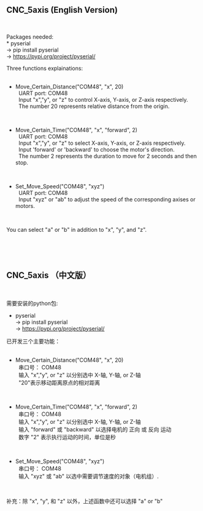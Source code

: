 ## CNC_5axis (English Version)
<br>

Packages needed:
<br>* pyserial
  <br>-> pip install pyserial
  <br>-> https://pypi.org/project/pyserial/

Three functions explainations: <br>
<br>

* Move_Certain_Distance("COM48", "x", 20) 
<br>&nbsp; UART port: COM48 
<br>&nbsp; Input "x","y", or "z" to control X-axis, Y-axis, or Z-axis respectively. 
<br>&nbsp; The number 20 represents relative distance from the origin.
<br>

* Move_Certain_Time("COM48", "x", "forward", 2) 
<br>&nbsp; UART port: COM48 
<br>&nbsp; Input "x","y", or "z" to select X-axis, Y-axis, or Z-axis respectively. 
<br>&nbsp; Input 'forward' or 'backward' to choose the motor's direction. 
<br>&nbsp; The number 2 represents the duration to move for 2 seconds and then stop. 
<br>

* Set_Move_Speed("COM48", "xyz") 
<br>&nbsp; UART port: COM48 
<br>&nbsp; Input "xyz" or "ab"  to adjust the speed of the corresponding axises or motors. 
<br>

You can select "a" or "b" in addition to "x", "y", and "z".

<br><br><br>
## CNC_5axis （中文版）
<br>

需要安装的python包:<br>
* pyserial
  <br>-> pip install pyserial
  <br>-> https://pypi.org/project/pyserial/

已开发三个主要功能： 
<br>
<br>

* Move_Certain_Distance("COM48", "x", 20) 
<br>&nbsp; 串口号： COM48 
<br>&nbsp; 输入 "x","y", or "z" 以分别选中 X-轴, Y-轴, or Z-轴 
<br>&nbsp; "20"表示移动距离原点的相对距离
<br>

* Move_Certain_Time("COM48", "x", "forward", 2) 
<br>&nbsp; 串口号： COM48 
<br>&nbsp; 输入 "x","y", or "z" 以分别选中 X-轴, Y-轴, or Z-轴 
<br>&nbsp; 输入 "forward" 或 "backward" 以选择电机的 正向 或 反向 运动 
<br>&nbsp; 数字 "2" 表示执行运动的时间，单位是秒 
<br>

* Set_Move_Speed("COM48", "xyz") 
<br>&nbsp; 串口号： COM48 
<br>&nbsp; 输入 "xyz" 或 "ab" 以选中需要调节速度的对象（电机组）. 
<br>

补充：除 "x", "y", 和 "z" 以外，上述函数中还可以选择 "a" or "b"

